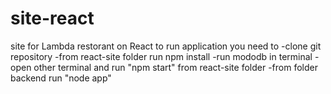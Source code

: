 # site-react
site for  Lambda restorant on React
to run application you need to
-clone git repository
-from react-site folder run npm install
-run mododb in terminal
-open other terminal and run "npm start" from react-site folder
-from folder backend run "node app"
